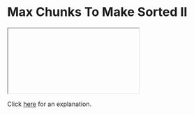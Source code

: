 # Max Chunks To Make Sorted II 

<iframe></iframe>

Click [here](Explanation.md) for an explanation.

